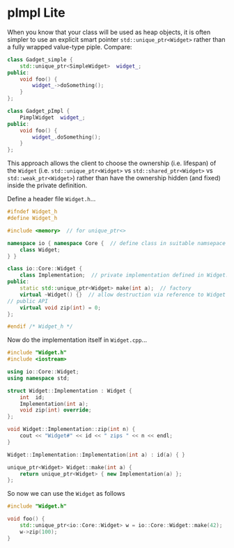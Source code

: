 pImpl Lite
==========

When you know that your class will be used as heap objects, it is often simpler
to use an explicit smart pointer ```std::unique_ptr<Widget>``` rather than a
fully wrapped value-type piple. Compare:

```c++
class Gadget_simple {
    std::unique_ptr<SimpleWidget>  widget_;
public:  
    void foo() {
        widget_->doSomething();
    }
};

class Gadget_pImpl {
    PimplWidget  widget_;
public:    
    void foo() {
        widget_.doSomething();
    }
};
```

This approach allows the client to choose the ownership (i.e. lifespan) of the ```Widget```
(i.e. ```std::unique_ptr<Widget>``` vs ```std::shared_ptr<Widget>``` vs ```std::weak_ptr<Widget>```)
rather than have the ownership hidden (and fixed) inside the private definition.

Define a header file ```Widget.h```...

```c++
#ifndef Widget_h
#define Widget_h

#include <memory>  // for unique_ptr<>

namespace io { namespace Core {  // define class in suitable namsepace
    class Widget;
} }

class io::Core::Widget {   
    class Implementation;  // private implementation defined in Widget.cpp
public:
    static std::unique_ptr<Widget> make(int a);  // factory
    virtual ~Widget() {}  // allow destruction via reference to Widget
// public API
    virtual void zip(int) = 0;
};

#endif /* Widget_h */
```

Now do the implementation itself in ```Widget.cpp```...

```c++
#include "Widget.h"
#include <iostream>

using io::Core::Widget;
using namespace std;

struct Widget::Implementation : Widget {
    int  id;
    Implementation(int a);
    void zip(int) override;
};

void Widget::Implementation::zip(int n) {
    cout << "Widget#" << id << " zips " << n << endl;
}

Widget::Implementation::Implementation(int a) : id(a) { }

unique_ptr<Widget> Widget::make(int a) {
    return unique_ptr<Widget> { new Implementation(a) };
};
```

So now we can use the ```Widget``` as follows

```c++
#include "Widget.h"

void foo() {
    std::unique_ptr<io::Core::Widget> w = io::Core::Widget::make(42);
    w->zip(100);
}
```

